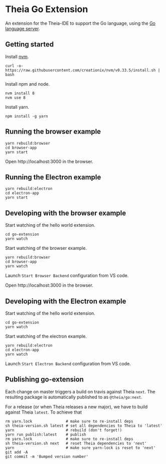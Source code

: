 # Theia Go Extension

An extension for the Theia-IDE to support the Go language, using the [Go language server](https://github.com/theia-ide/go-language-server).

## Getting started

Install [nvm](https://github.com/creationix/nvm#install-script).

    curl -o- https://raw.githubusercontent.com/creationix/nvm/v0.33.5/install.sh | bash

Install npm and node.

    nvm install 8
    nvm use 8

Install yarn.

    npm install -g yarn

## Running the browser example

    yarn rebuild:browser
    cd browser-app
    yarn start

Open http://localhost:3000 in the browser.

## Running the Electron example

    yarn rebuild:electron
    cd electron-app
    yarn start

## Developing with the browser example

Start watching of the hello world extension.

    cd go-extension
    yarn watch

Start watching of the browser example.

    yarn rebuild:browser
    cd browser-app
    yarn watch

Launch `Start Browser Backend` configuration from VS code.

Open http://localhost:3000 in the browser.

## Developing with the Electron example

Start watching of the hello world extension.

    cd go-extension
    yarn watch

Start watching of the electron example.

    yarn rebuild:electron
    cd electron-app
    yarn watch

Launch `Start Electron Backend` configuration from VS code.

## Publishing go-extension

Each change on master triggers a build on travis against Theia `next`.
The resulting package is automatically published to [](http://www.npmjs.org) as `@theia/go:next`.

For a release (or when Theia releases a new major), we have to build against Theia `latest`. 
To achieve that

	rm yarn.lock               # make sure to re-install deps
	sh theia-version.sh latest # set all dependencies to Theia to 'latest'
	yarn                       # rebuild (don't forget!)
	yarn run publish:latest    # publish
	rm yarn.lock               # make sure to re-install deps
	sh theia-version.sh next   # reset Theia dependencies to 'next'
	yarn                       # make sure yarn-lock is reset to 'next'
	git add -A
	git commit -m 'Bumped version number'

	